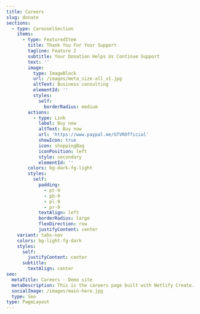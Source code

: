 ```yaml
---
title: Careers
slug: donate
sections:
  - type: CarouselSection
    items:
      - type: FeaturedItem
        title: Thank You For Your Support
        tagline: Feature 2
        subtitle: Your Donation Helps Us Continue Support
        text: ''
        image:
          type: ImageBlock
          url: /images/meta_size-all_v1.jpg
          altText: Business consulting
          elementId: ''
          styles:
            self:
              borderRadius: medium
        actions:
          - type: Link
            label: Buy now
            altText: Buy now
            url: 'https://www.paypal.me/GTVROfficial'
            showIcon: true
            icon: shoppingBag
            iconPosition: left
            style: secondary
            elementId: ''
        colors: bg-dark-fg-light
        styles:
          self:
            padding:
              - pt-9
              - pb-9
              - pl-9
              - pr-9
            textAlign: left
            borderRadius: large
            flexDirection: row
            justifyContent: center
    variant: tabs-nav
    colors: bg-light-fg-dark
    styles:
      self:
        justifyContent: center
      subtitle:
        textAlign: center
seo:
  metaTitle: Careers - Demo site
  metaDescription: This is the careers page built with Netlify Create.
  socialImage: /images/main-hero.jpg
  type: Seo
type: PageLayout
---
```

